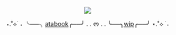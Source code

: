 <div align=center> 
  
  ![](https://i.postimg.cc/MHzwJLDN/IMG-6355.gif)
  </div>
<div align=center> 
  
⋆.˚⟡ ࣪ ˖ ╰──╮[atabook](https://reguri.atabook.org/)╭──╯ . . ᰔ  . . ╰──╮[wip](https://github.com/tennaism)╭──╯ ⋆.˚⟡ ࣪ ˖
  </div>
